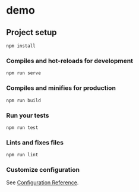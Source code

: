 # demo

## Project setup
```
npm install
```

### Compiles and hot-reloads for development
```
npm run serve
```

### Compiles and minifies for production
```
npm run build
```

### Run your tests
```
npm run test
```

### Lints and fixes files
```
npm run lint
```

### Customize configuration
See [Configuration Reference](https://cli.vuejs.org/config/).




<!-- 注意======》关于路由 -->
<!-- 点击头部，默认展开侧边栏的第一个子路由
有关权限的,默认配到侧边栏的第二个，第一个是配置路由重定向 -->
<!-- 注意======》关于路由 -->

<!-- 注意打包文件用http-server访问 -->
